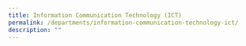 ```yaml
---
title: Information Communication Technology (ICT)
permalink: /departments/information-communication-technology-ict/
description: ""
---
```

